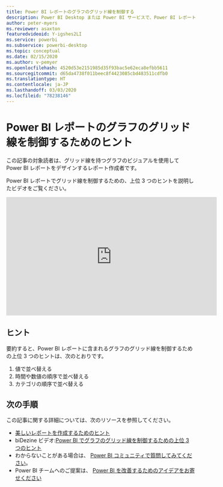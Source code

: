 ```yaml
---
title: Power BI レポートのグラフのグリッド線を制御する
description: Power BI Desktop または Power BI サービスで、Power BI レポートのビジュアルに含まれるグラフのグリッド線を制御するための 3 つのヒントです。
author: peter-myers
ms.reviewer: asaxton
featuredvideoid: Y-igshes2LI
ms.service: powerbi
ms.subservice: powerbi-desktop
ms.topic: conceptual
ms.date: 02/15/2020
ms.author: v-pemyer
ms.openlocfilehash: 4520d53e2151985d35f93bac5e62eca8efbb5611
ms.sourcegitcommit: d65da4738f011beec8f4423085cbd483511cdfb0
ms.translationtype: HT
ms.contentlocale: ja-JP
ms.lasthandoff: 03/03/2020
ms.locfileid: "78238146"
---
```

# <a name="tips-to-control-chart-gridlines-in-power-bi-reports"></a>Power BI レポートのグラフのグリッド線を制御するためのヒント

この記事の対象読者は、グリッド線を持つグラフのビジュアルを使用して Power BI レポートをデザインするレポート作成者です。

Power BI レポートでグリッド線を制御するための、上位 3 つのヒントを説明したビデオをご覧ください。

<iframe width="560" height="315" src="https://www.youtube.com/embed/Y-igshes2LI" frameborder="0" allowfullscreen></iframe>

## <a name="tips"></a>ヒント

要約すると、Power BI レポートに含まれるグラフのグリッド線を制御するための上位 3 つのヒントは、次のとおりです。

1. 値で並べ替える
1. 時間や数値の順序で並べ替える
1. カテゴリの順序で並べ替える

## <a name="next-steps"></a>次の手順

この記事に関する詳細については、次のリソースを参照してください。

- [美しいレポートを作成するためのヒント](../power-bi-reports-tips-and-tricks-for-creating.md)
- biDezine ビデオ:[Power BI でグラフのグリッド線を制御するための上位 3 つのヒント](https://www.youtube.com/watch?v=Y-igshes2LI)
- わからないことがある場合は、 [Power BI コミュニティで質問してみてください](https://community.powerbi.com/)。
- Power BI チームへのご提案は、 [Power BI を改善するためのアイデアをお寄せください](https://ideas.powerbi.com)
